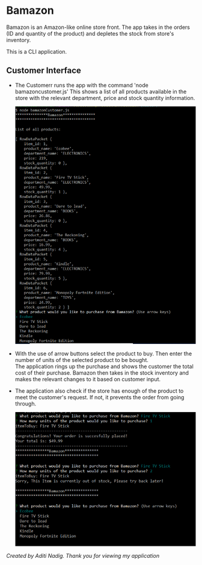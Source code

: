 # Bamazon

Bamazon is an Amazon-like online store front.
The app takes in the orders (ID and quantity of the product) and depletes the stock from store's inventory.

This is a CLI application.

## Customer Interface

* The Customerr runs the app with the command 'node bamazoncustomer.js'
  This shows a list of all products available in the store with the relevant department, price and stock quantity information.

  ![GitHub Logo](/assets/images/CustomerInterface_1.PNG)

* With the use of arrow buttons select the product to buy.
  Then enter the number of units of the selected product to be bought.  
  The application rings up the purchase and shows the customer the total cost of their purchase.
  Bamazon then takes in the stock inventory and makes the relevant changes to it based on customer input.
* The application also check if the store has enough of the product to meet the customer's request. If not, it prevents the order from      going through.

  ![GitHub Logo](/assets/images/CustomerInterface_2.PNG)



 *Created by Aditi Nadig. Thank you for viewing my application*
